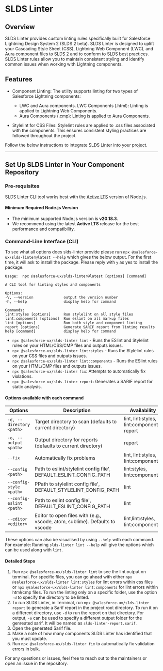 # SLDS Linter

## Overview

SLDS Linter provides custom linting rules specifically built for Salesforce Lightning Design System 2 (SLDS 2 beta). SLDS Linter is designed to uplift your Cascading Style Sheet (CSS), Lightning Web Component (LWC), and Aura component files to SLDS 2 and to conform to SLDS best practices. SLDS Linter rules allow you to maintain consistent styling and identify common issues when working with Lightning components.

## Features

- Component Linting:
  The utility supports linting for two types of Salesforce Lightning components:

  - LWC and Aura components.
    LWC Components (.html): Linting is applied to Lightning Web Components.
  - Aura Components (.cmp): Linting is applied to Aura Components.

* Stylelint for CSS Files:
  Stylelint rules are applied to .css files associated with the components. This ensures consistent styling practices are followed throughout the project.

Follow the below instructions to integrate SLDS Linter into your project.

---

## Set Up SLDS Linter in Your Component Repository

### Pre-requisites

SLDS Linter CLI tool works best with the [Active LTS](https://nodejs.org/en/about/previous-releases) version of Node.js.  

#### **Minimum Required Node.js Version**  
- The minimum supported Node.js version is **v20.18.3**.  
- We recommend using the latest **Active LTS** release for the best performance and compatibility.
  

### Command-Line Interface (CLI)

To see what all options does slds-linter provide please run `npx @salesforce-ux/slds-linter@latest --help` which gives the below output.
For the first time, it will ask to install the package. Please reply with `y` as yes to install the package.

```
Usage:  npx @salesforce-ux/slds-linter@latest [options] [command]

A CLI tool for linting styles and components

Options:
-V, --version              output the version number
-h, --help                 display help for command

Commands:
lint:styles [options]      Run stylelint on all style files
lint:components [options]  Run eslint on all markup files
lint [options]             Run both style and component linting
report [options]           Generate SARIF report from linting results
help [command]             display help for command
```

- `npx @salesforce-ux/slds-linter lint` - Runs the ESlint and Stylelint rules on your HTML/CSS/CMP files and outputs issues.
- `npx @salesforce-ux/slds-linter lint:styles` - Runs the Stylelint rules on your CSS files and outputs issues.
- `npx @salesforce-ux/slds-linter lint:components` - Runs the ESlint rules on your HTML/CMP files and outputs issues.
- `npx @salesforce-ux/slds-linter fix`: Attempts to automatically fix violations.
- `npx @salesforce-ux/slds-linter report`: Generates a SARIF report for static analysis.

#### Options available with each command

| **Options**              | **Description**                                                              | **Availability**                           |
| ------------------------ | ---------------------------------------------------------------------------- | ------------------------------------------ |
| `-d, --directory <path>` | Target directory to scan (defaults to current directory)                     | lint, lint:styles, lint:components, report |
| `-o, --output <path>`    | Output directory for reports (defaults to current directory)                 | report                                     |
| `--fix`                  | Automatically fix problems                                                   | lint, lint:styles, lint:components         |
| `--config <path>`        | Path to eslint/stylelint config file', DEFAULT_ESLINT_CONFIG_PATH            | lint:styles, lint:components               |
| `--config-style <path>`  | PPath to stylelint config file', DEFAULT_STYLELINT_CONFIG_PATH               | lint                                       |
| `--config-eslint <path>` | Path to eslint config file', DEFAULT_ESLINT_CONFIG_PATH                      | lint                                       |
| `--editor <editor>`      | Editor to open files with (e.g., vscode, atom, sublime). Defaults to vscode | lint,lint:styles, lint:components          |


These options can also be visualised by using `--help` with each command. For example: Running `slds-linter lint --help` will give the options which can be used along with `lint`.

#### Detailed Steps

1. Run `npx @salesforce-ux/slds-linter lint` to see the lint output on terminal. For specific files, you can go ahead with either `npx @salesforce-ux/slds-linter lint:styles` for lint errors within css files or `npx @salesforce-ux/slds-linter lint:components` for lint errors within html/cmp files. To run the linting only on a specific folder, use the option `-d` to specify the directory to be linted.
2. To run SLDS Linter, in Terminal, run `npx @salesforce-ux/slds-linter report` to generate a Sarif report in the project root directory. To run it on a different directory, use `-d` to run the report on that directory. For output, `-o` can be used to specify a different output folder for the genreated sarif. It will be named as `slds-linter-report.sarif`.
3. Open the generated Sarif file.
4. Make a note of how many components SLDS Linter has identified that you must update.
5. Run `npx @salesforce-ux/slds-linter fix` to automatically fix validation errors in bulk.

For any questions or issues, feel free to reach out to the maintainers or open an issue in the repository.
